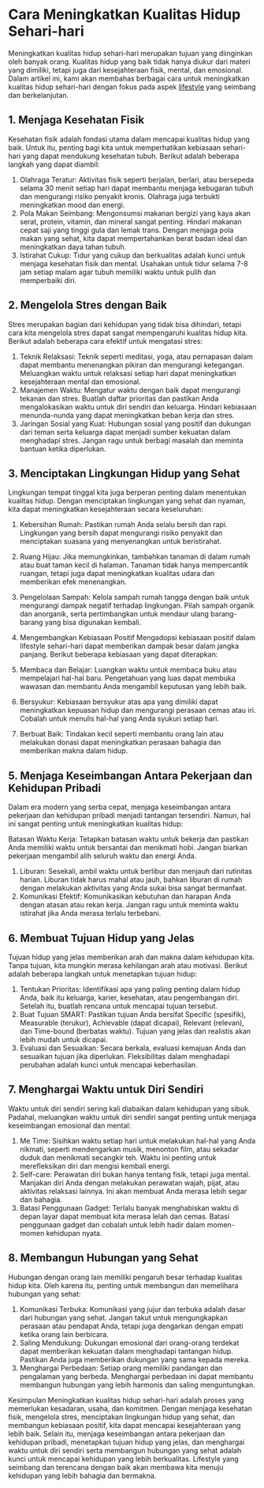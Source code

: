 # Cara Meningkatkan Kualitas Hidup Sehari-hari

Meningkatkan kualitas hidup sehari-hari merupakan tujuan yang diinginkan oleh banyak orang. Kualitas hidup yang baik tidak hanya diukur dari materi yang dimiliki, tetapi juga dari kesejahteraan fisik, mental, dan emosional. Dalam artikel ini, kami akan membahas berbagai cara untuk meningkatkan kualitas hidup sehari-hari dengan fokus pada aspek [lifestyle](https://toprankmedia.id/lifestyle/) yang seimbang dan berkelanjutan.

## 1. Menjaga Kesehatan Fisik
Kesehatan fisik adalah fondasi utama dalam mencapai kualitas hidup yang baik. Untuk itu, penting bagi kita untuk memperhatikan kebiasaan sehari-hari yang dapat mendukung kesehatan tubuh. Berikut adalah beberapa langkah yang dapat diambil:

1. Olahraga Teratur: Aktivitas fisik seperti berjalan, berlari, atau bersepeda selama 30 menit setiap hari dapat membantu menjaga kebugaran tubuh dan mengurangi risiko penyakit kronis. Olahraga juga terbukti meningkatkan mood dan energi.
2. Pola Makan Seimbang: Mengonsumsi makanan bergizi yang kaya akan serat, protein, vitamin, dan mineral sangat penting. Hindari makanan cepat saji yang tinggi gula dan lemak trans. Dengan menjaga pola makan yang sehat, kita dapat mempertahankan berat badan ideal dan meningkatkan daya tahan tubuh.
3. Istirahat Cukup: Tidur yang cukup dan berkualitas adalah kunci untuk menjaga kesehatan fisik dan mental. Usahakan untuk tidur selama 7-8 jam setiap malam agar tubuh memiliki waktu untuk pulih dan memperbaiki diri.

## 2. Mengelola Stres dengan Baik
Stres merupakan bagian dari kehidupan yang tidak bisa dihindari, tetapi cara kita mengelola stres dapat sangat mempengaruhi kualitas hidup kita. Berikut adalah beberapa cara efektif untuk mengatasi stres:

1. Teknik Relaksasi: Teknik seperti meditasi, yoga, atau pernapasan dalam dapat membantu menenangkan pikiran dan mengurangi ketegangan. Meluangkan waktu untuk relaksasi setiap hari dapat meningkatkan kesejahteraan mental dan emosional.
2. Manajemen Waktu: Mengatur waktu dengan baik dapat mengurangi tekanan dan stres. Buatlah daftar prioritas dan pastikan Anda mengalokasikan waktu untuk diri sendiri dan keluarga. Hindari kebiasaan menunda-nunda yang dapat meningkatkan beban kerja dan stres.
3. Jaringan Sosial yang Kuat: Hubungan sosial yang positif dan dukungan dari teman serta keluarga dapat menjadi sumber kekuatan dalam menghadapi stres. Jangan ragu untuk berbagi masalah dan meminta bantuan ketika diperlukan.

## 3. Menciptakan Lingkungan Hidup yang Sehat
Lingkungan tempat tinggal kita juga berperan penting dalam menentukan kualitas hidup. Dengan menciptakan lingkungan yang sehat dan nyaman, kita dapat meningkatkan kesejahteraan secara keseluruhan:

1. Kebersihan Rumah: Pastikan rumah Anda selalu bersih dan rapi. Lingkungan yang bersih dapat mengurangi risiko penyakit dan menciptakan suasana yang menyenangkan untuk beristirahat.
2. Ruang Hijau: Jika memungkinkan, tambahkan tanaman di dalam rumah atau buat taman kecil di halaman. Tanaman tidak hanya mempercantik ruangan, tetapi juga dapat meningkatkan kualitas udara dan memberikan efek menenangkan.
3. Pengelolaan Sampah: Kelola sampah rumah tangga dengan baik untuk mengurangi dampak negatif terhadap lingkungan. Pilah sampah organik dan anorganik, serta pertimbangkan untuk mendaur ulang barang-barang yang bisa digunakan kembali.

4. Mengembangkan Kebiasaan Positif
Mengadopsi kebiasaan positif dalam lifestyle sehari-hari dapat memberikan dampak besar dalam jangka panjang. Berikut beberapa kebiasaan yang dapat diterapkan:

1. Membaca dan Belajar: Luangkan waktu untuk membaca buku atau mempelajari hal-hal baru. Pengetahuan yang luas dapat membuka wawasan dan membantu Anda mengambil keputusan yang lebih baik.
2. Bersyukur: Kebiasaan bersyukur atas apa yang dimiliki dapat meningkatkan kepuasan hidup dan mengurangi perasaan cemas atau iri. Cobalah untuk menulis hal-hal yang Anda syukuri setiap hari.
3. Berbuat Baik: Tindakan kecil seperti membantu orang lain atau melakukan donasi dapat meningkatkan perasaan bahagia dan memberikan makna dalam hidup.

## 5. Menjaga Keseimbangan Antara Pekerjaan dan Kehidupan Pribadi
Dalam era modern yang serba cepat, menjaga keseimbangan antara pekerjaan dan kehidupan pribadi menjadi tantangan tersendiri. Namun, hal ini sangat penting untuk meningkatkan kualitas hidup:

Batasan Waktu Kerja: Tetapkan batasan waktu untuk bekerja dan pastikan Anda memiliki waktu untuk bersantai dan menikmati hobi. Jangan biarkan pekerjaan mengambil alih seluruh waktu dan energi Anda.

1. Liburan: Sesekali, ambil waktu untuk berlibur dan menjauh dari rutinitas harian. Liburan tidak harus mahal atau jauh, bahkan liburan di rumah dengan melakukan aktivitas yang Anda sukai bisa sangat bermanfaat.
2. Komunikasi Efektif: Komunikasikan kebutuhan dan harapan Anda dengan atasan atau rekan kerja. Jangan ragu untuk meminta waktu istirahat jika Anda merasa terlalu terbebani.

## 6. Membuat Tujuan Hidup yang Jelas
Tujuan hidup yang jelas memberikan arah dan makna dalam kehidupan kita. Tanpa tujuan, kita mungkin merasa kehilangan arah atau motivasi. Berikut adalah beberapa langkah untuk menetapkan tujuan hidup:

1. Tentukan Prioritas: Identifikasi apa yang paling penting dalam hidup Anda, baik itu keluarga, karier, kesehatan, atau pengembangan diri. Setelah itu, buatlah rencana untuk mencapai tujuan tersebut.
2. Buat Tujuan SMART: Pastikan tujuan Anda bersifat Specific (spesifik), Measurable (terukur), Achievable (dapat dicapai), Relevant (relevan), dan Time-bound (berbatas waktu). Tujuan yang jelas dan realistis akan lebih mudah untuk dicapai.
3. Evaluasi dan Sesuaikan: Secara berkala, evaluasi kemajuan Anda dan sesuaikan tujuan jika diperlukan. Fleksibilitas dalam menghadapi perubahan adalah kunci untuk mencapai keberhasilan.

## 7. Menghargai Waktu untuk Diri Sendiri
Waktu untuk diri sendiri sering kali diabaikan dalam kehidupan yang sibuk. Padahal, meluangkan waktu untuk diri sendiri sangat penting untuk menjaga keseimbangan emosional dan mental:

1. Me Time: Sisihkan waktu setiap hari untuk melakukan hal-hal yang Anda nikmati, seperti mendengarkan musik, menonton film, atau sekadar duduk dan menikmati secangkir teh. Waktu ini penting untuk merefleksikan diri dan mengisi kembali energi.
2. Self-care: Perawatan diri bukan hanya tentang fisik, tetapi juga mental. Manjakan diri Anda dengan melakukan perawatan wajah, pijat, atau aktivitas relaksasi lainnya. Ini akan membuat Anda merasa lebih segar dan bahagia.
3. Batasi Penggunaan Gadget: Terlalu banyak menghabiskan waktu di depan layar dapat membuat kita merasa lelah dan cemas. Batasi penggunaan gadget dan cobalah untuk lebih hadir dalam momen-momen kehidupan nyata.

## 8. Membangun Hubungan yang Sehat
Hubungan dengan orang lain memiliki pengaruh besar terhadap kualitas hidup kita. Oleh karena itu, penting untuk membangun dan memelihara hubungan yang sehat:

1. Komunikasi Terbuka: Komunikasi yang jujur dan terbuka adalah dasar dari hubungan yang sehat. Jangan takut untuk mengungkapkan perasaan atau pendapat Anda, tetapi juga dengarkan dengan empati ketika orang lain berbicara.
2. Saling Mendukung: Dukungan emosional dari orang-orang terdekat dapat memberikan kekuatan dalam menghadapi tantangan hidup. Pastikan Anda juga memberikan dukungan yang sama kepada mereka.
3. Menghargai Perbedaan: Setiap orang memiliki pandangan dan pengalaman yang berbeda. Menghargai perbedaan ini dapat membantu membangun hubungan yang lebih harmonis dan saling menguntungkan.

Kesimpulan
Meningkatkan kualitas hidup sehari-hari adalah proses yang memerlukan kesadaran, usaha, dan komitmen. Dengan menjaga kesehatan fisik, mengelola stres, menciptakan lingkungan hidup yang sehat, dan membangun kebiasaan positif, kita dapat mencapai kesejahteraan yang lebih baik. Selain itu, menjaga keseimbangan antara pekerjaan dan kehidupan pribadi, menetapkan tujuan hidup yang jelas, dan menghargai waktu untuk diri sendiri serta membangun hubungan yang sehat adalah kunci untuk mencapai kehidupan yang lebih berkualitas. Lifestyle yang seimbang dan terencana dengan baik akan membawa kita menuju kehidupan yang lebih bahagia dan bermakna.






